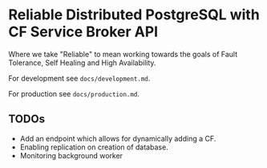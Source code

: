 # Reliable Distributed PostgreSQL with CF Service Broker API

Where we take "Reliable" to mean working towards the goals of Fault Tolerance,
Self Healing and High Availability. 

For development see `docs/development.md`.

For production see `docs/production.md`.

## TODOs
* Add an endpoint which allows for dynamically adding a CF.
* Enabling replication on creation of database.
* Monitoring background worker

